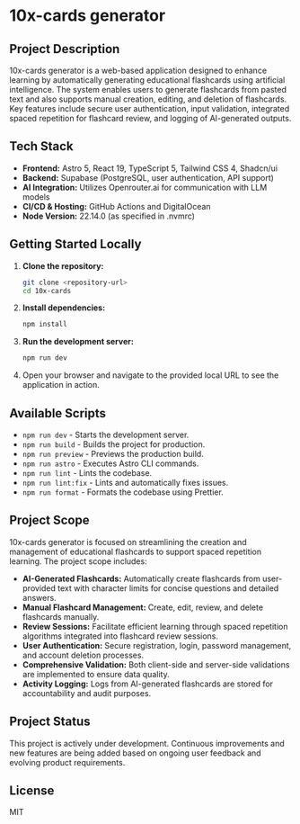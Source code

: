 # 10x-cards generator

## Project Description

10x-cards generator is a web-based application designed to enhance learning by automatically generating educational flashcards using artificial intelligence. The system enables users to generate flashcards from pasted text and also supports manual creation, editing, and deletion of flashcards. Key features include secure user authentication, input validation, integrated spaced repetition for flashcard review, and logging of AI-generated outputs.

## Tech Stack

- **Frontend:** Astro 5, React 19, TypeScript 5, Tailwind CSS 4, Shadcn/ui
- **Backend:** Supabase (PostgreSQL, user authentication, API support)
- **AI Integration:** Utilizes Openrouter.ai for communication with LLM models
- **CI/CD & Hosting:** GitHub Actions and DigitalOcean
- **Node Version:** 22.14.0 (as specified in .nvmrc)

## Getting Started Locally

1. **Clone the repository:**
   ```bash
   git clone <repository-url>
   cd 10x-cards
   ```
2. **Install dependencies:**
   ```bash
   npm install
   ```
3. **Run the development server:**
   ```bash
   npm run dev
   ```
4. Open your browser and navigate to the provided local URL to see the application in action.

## Available Scripts

- `npm run dev` - Starts the development server.
- `npm run build` - Builds the project for production.
- `npm run preview` - Previews the production build.
- `npm run astro` - Executes Astro CLI commands.
- `npm run lint` - Lints the codebase.
- `npm run lint:fix` - Lints and automatically fixes issues.
- `npm run format` - Formats the codebase using Prettier.

## Project Scope

10x-cards generator is focused on streamlining the creation and management of educational flashcards to support spaced repetition learning. The project scope includes:

- **AI-Generated Flashcards:** Automatically create flashcards from user-provided text with character limits for concise questions and detailed answers.
- **Manual Flashcard Management:** Create, edit, review, and delete flashcards manually.
- **Review Sessions:** Facilitate efficient learning through spaced repetition algorithms integrated into flashcard review sessions.
- **User Authentication:** Secure registration, login, password management, and account deletion processes.
- **Comprehensive Validation:** Both client-side and server-side validations are implemented to ensure data quality.
- **Activity Logging:** Logs from AI-generated flashcards are stored for accountability and audit purposes.

## Project Status

This project is actively under development. Continuous improvements and new features are being added based on ongoing user feedback and evolving product requirements.

## License

MIT
